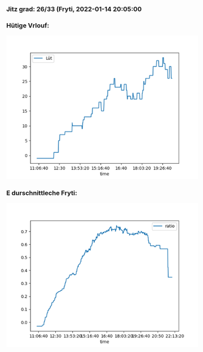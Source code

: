 ### Jitz grad: 26/33 (Fryti, 2022-01-14 20:05:00

### Hütige Vrlouf:
![Graph](Today.png)

### E durschnittleche Fryti:
![Graph](Fryti.png)